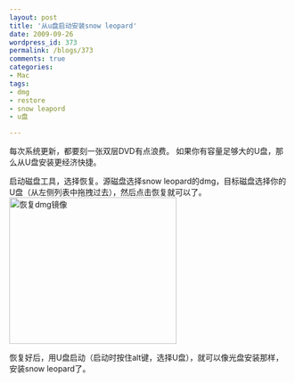 ```yaml
---
layout: post
title: '从u盘启动安装snow leopard'
date: 2009-09-26
wordpress_id: 373
permalink: /blogs/373
comments: true
categories:
- Mac
tags:
- dmg
- restore
- snow leapord
- u盘

---
```

每次系统更新，都要刻一张双层DVD有点浪费。 如果你有容量足够大的U盘，那么从U盘安装更经济快捷。 

启动磁盘工具，选择恢复。源磁盘选择snow leopard的dmg，目标磁盘选择你的U盘（从左侧列表中拖拽过去），然后点击恢复就可以了。 
<a href="http://blog.prosight.me/wp-content/uploads/2009/09/2.png"><img src="http://blog.prosight.me/wp-content/uploads/2009/09/2-300x263.png" alt="恢复dmg镜像" title="恢复dmg镜像" width="300" height="263" class="alignnone size-medium wp-image-374" /></a>

恢复好后，用U盘启动（启动时按住alt键，选择U盘），就可以像光盘安装那样，安装snow leopard了。
